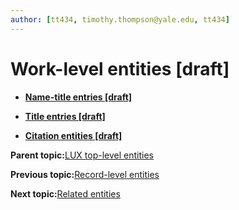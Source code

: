 ```yaml
---
author: [tt434, timothy.thompson@yale.edu, tt434]
---
```


# Work-level entities \[draft\]

-   **[Name-title entries \[draft\]](../concepts/name_title_entries.md)**  

-   **[Title entries \[draft\]](../concepts/title_entries.md)**  

-   **[Citation entities \[draft\]](../concepts/citation_entities.md)**  


**Parent topic:**[LUX top-level entities](../concepts/lux_top-level_entities.md)

**Previous topic:**[Record-level entities](../concepts/record_level_entities.md)

**Next topic:**[Related entities](../tasks/related_entities.md)

